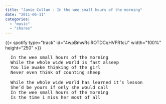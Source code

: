 ```yaml
---
title: "Jamie Cullum - In the wee small hours of the morning"
date: "2011-06-11"
categories:
  - "music"
  - "shares"
---
```


{{< spotify type="track" id="4wpBmwRslROTDCqHVFR1cU" width="100%" height="250" >}}

<pre>
  In the wee small hours of the morning
  While the whole wide world is fast alseep
  You lie awake thinking of the girl
  Never even think of counting sheep

  While the whole wide world has learned it’s lesson
  She’d be yours if only she would call
  In the wee small hours of the morning
  Is the time i miss her most of all
</pre>